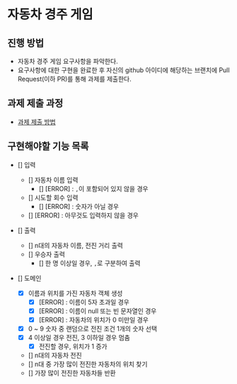 # 자동차 경주 게임
## 진행 방법
* 자동차 경주 게임 요구사항을 파악한다.
* 요구사항에 대한 구현을 완료한 후 자신의 github 아이디에 해당하는 브랜치에 Pull Request(이하 PR)를 통해 과제를 제출한다.

## 과제 제출 과정
* [과제 제출 방법](https://github.com/next-step/nextstep-docs/tree/master/precourse)

## 구현해야할 기능 목록

- [] 입력
  - [] 자동차 이름 입력
    - [] [ERROR] : `,`이 포함되어 있지 않을 경우
  - [] 시도할 회수 입력
    - [] [ERROR] : 숫자가 아닐 경우
  - [] [ERROR] : 아무것도 입력하지 않을 경우    

- [] 출력
  - [] n대의 자동차 이름, 전진 거리 출력   
  - [] 우승자 출력
    - [] 한 명 이상일 경우, `,`로 구분하여 출력
 
- [] 도메인
  - [x] 이름과 위치를 가진 자동차 객체 생성
    - [x] [ERROR] : 이름이 5자 초과일 경우
    - [x] [ERROR] : 이름이 null 또는 빈 문자열인 경우
    - [x] [ERROR] : 자동차의 위치가 0 미만일 경우
  - [x] 0 ~ 9 숫자 중 랜덤으로 전진 조건 1개의 숫자 선택
  - [x] 4 이상일 경우 전진, 3 이하일 경우 멈춤
    - [x] 전진할 경우, 위치가 1 증가
  - [] n대의 자동차 전진
  - [] n대 중 가장 많이 전진한 자동차의 위치 찾기
  - [] 가장 많이 전진한 자동차들 반환
